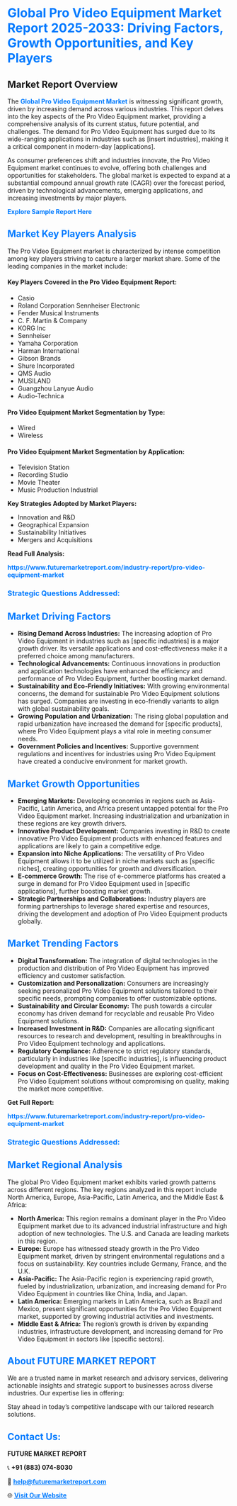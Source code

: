 <h1 style="color: #007BFF;">Global Pro Video Equipment Market Report 2025-2033: Driving Factors, Growth Opportunities, and Key Players</h1>

<section id="overview">
<h2>Market Report Overview</h2>
<p>The <a href="https://www.futuremarketreport.com/industry-report/pro-video-equipment-market" style="color: #007BFF; text-decoration: none;"><strong>Global Pro Video Equipment Market</strong></a> is witnessing significant growth, driven by increasing demand across various industries. This report delves into the key aspects of the Pro Video Equipment market, providing a comprehensive analysis of its current status, future potential, and challenges. The demand for Pro Video Equipment has surged due to its wide-ranging applications in industries such as [insert industries], making it a critical component in modern-day [applications].</p>
<p>As consumer preferences shift and industries innovate, the Pro Video Equipment market continues to evolve, offering both challenges and opportunities for stakeholders. The global market is expected to expand at a substantial compound annual growth rate (CAGR) over the forecast period, driven by technological advancements, emerging applications, and increasing investments by major players.</p>
</section>

<section id="overview">
<p><a href="https://www.futuremarketreport.com/request-sample/reportId=82494" style="color: #007BFF; text-decoration: none;"><strong>Explore Sample Report Here</strong></a></p>
</section>

<section id="key-players">
<h2 style="color: #007BFF;">Market Key Players Analysis</h2>
<p>The Pro Video Equipment market is characterized by intense competition among key players striving to capture a larger market share. Some of the leading companies in the market include:</p>
<h4>Key Players Covered in the Pro Video Equipment Report:</h4>
<ul><li>Casio</li><li>Roland Corporation Sennheiser Electronic</li><li>Fender Musical Instruments</li><li>C. F. Martin &amp; Company</li><li>KORG Inc</li><li>Sennheiser</li><li>Yamaha Corporation</li><li>Harman International</li><li>Gibson Brands</li><li>Shure Incorporated</li><li>QMS Audio</li><li>MUSILAND</li><li>Guangzhou Lanyue Audio</li><li>Audio-Technica</li></ul>
<h4>Pro Video Equipment Market Segmentation by Type:</h4>
<ul><li>Wired</li><li>Wireless</li></ul>

<h4>Pro Video Equipment Market Segmentation by Application:</h4>
<ul><li>Television Station</li><li>Recording Studio</li><li>Movie Theater</li><li>Music Production Industrial</li></ul>
<p><strong>Key Strategies Adopted by Market Players:</strong></p>
<ul>
<li>Innovation and R&D</li>
<li>Geographical Expansion</li>
<li>Sustainability Initiatives</li>
<li>Mergers and Acquisitions</li>
</ul>
</section>

<section>
<p><strong>Read Full Analysis: </strong></p><a href="https://www.futuremarketreport.com/industry-report/pro-video-equipment-market" style="color: #007BFF; text-decoration: none;"><strong>https://www.futuremarketreport.com/industry-report/pro-video-equipment-market</strong></a>
<h3 style="color: #007BFF;">Strategic Questions Addressed:</h3>
</section>

<section id="driving-factors">
<h2 style="color: #007BFF;">Market Driving Factors</h2>
<ul>
<li><strong>Rising Demand Across Industries:</strong> The increasing adoption of Pro Video Equipment in industries such as [specific industries] is a major growth driver. Its versatile applications and cost-effectiveness make it a preferred choice among manufacturers.</li>
<li><strong>Technological Advancements:</strong> Continuous innovations in production and application technologies have enhanced the efficiency and performance of Pro Video Equipment, further boosting market demand.</li>
<li><strong>Sustainability and Eco-Friendly Initiatives:</strong> With growing environmental concerns, the demand for sustainable Pro Video Equipment solutions has surged. Companies are investing in eco-friendly variants to align with global sustainability goals.</li>
<li><strong>Growing Population and Urbanization:</strong> The rising global population and rapid urbanization have increased the demand for [specific products], where Pro Video Equipment plays a vital role in meeting consumer needs.</li>
<li><strong>Government Policies and Incentives:</strong> Supportive government regulations and incentives for industries using Pro Video Equipment have created a conducive environment for market growth.</li>
</ul>
</section>

<section id="growth-opportunities">
<h2 style="color: #007BFF;">Market Growth Opportunities</h2>
<ul>
<li><strong>Emerging Markets:</strong> Developing economies in regions such as Asia-Pacific, Latin America, and Africa present untapped potential for the Pro Video Equipment market. Increasing industrialization and urbanization in these regions are key growth drivers.</li>
<li><strong>Innovative Product Development:</strong> Companies investing in R&D to create innovative Pro Video Equipment products with enhanced features and applications are likely to gain a competitive edge.</li>
<li><strong>Expansion into Niche Applications:</strong> The versatility of Pro Video Equipment allows it to be utilized in niche markets such as [specific niches], creating opportunities for growth and diversification.</li>
<li><strong>E-commerce Growth:</strong> The rise of e-commerce platforms has created a surge in demand for Pro Video Equipment used in [specific applications], further boosting market growth.</li>
<li><strong>Strategic Partnerships and Collaborations:</strong> Industry players are forming partnerships to leverage shared expertise and resources, driving the development and adoption of Pro Video Equipment products globally.</li>
</ul>
</section>

<section id="trending-factors">
<h2 style="color: #007BFF;">Market Trending Factors</h2>
<ul>
<li><strong>Digital Transformation:</strong> The integration of digital technologies in the production and distribution of Pro Video Equipment has improved efficiency and customer satisfaction.</li>
<li><strong>Customization and Personalization:</strong> Consumers are increasingly seeking personalized Pro Video Equipment solutions tailored to their specific needs, prompting companies to offer customizable options.</li>
<li><strong>Sustainability and Circular Economy:</strong> The push towards a circular economy has driven demand for recyclable and reusable Pro Video Equipment solutions.</li>
<li><strong>Increased Investment in R&D:</strong> Companies are allocating significant resources to research and development, resulting in breakthroughs in Pro Video Equipment technology and applications.</li>
<li><strong>Regulatory Compliance:</strong> Adherence to strict regulatory standards, particularly in industries like [specific industries], is influencing product development and quality in the Pro Video Equipment market.</li>
<li><strong>Focus on Cost-Effectiveness:</strong> Businesses are exploring cost-efficient Pro Video Equipment solutions without compromising on quality, making the market more competitive.</li>
</ul>
</section>

<section>
<p><strong>Get Full Report: </strong></p><a href="https://www.futuremarketreport.com/industry-report/pro-video-equipment-market" style="color: #007BFF; text-decoration: none;"><strong>https://www.futuremarketreport.com/industry-report/pro-video-equipment-market</strong></a>
<h3 style="color: #007BFF;">Strategic Questions Addressed:</h3>
</section>


<section id="regional-analysis">
<h2 style="color: #007BFF;">Market Regional Analysis</h2>
<p>The global Pro Video Equipment market exhibits varied growth patterns across different regions. The key regions analyzed in this report include North America, Europe, Asia-Pacific, Latin America, and the Middle East & Africa:</p>
<ul>
<li><strong>North America:</strong> This region remains a dominant player in the Pro Video Equipment market due to its advanced industrial infrastructure and high adoption of new technologies. The U.S. and Canada are leading markets in this region.</li>
<li><strong>Europe:</strong> Europe has witnessed steady growth in the Pro Video Equipment market, driven by stringent environmental regulations and a focus on sustainability. Key countries include Germany, France, and the U.K.</li>
<li><strong>Asia-Pacific:</strong> The Asia-Pacific region is experiencing rapid growth, fueled by industrialization, urbanization, and increasing demand for Pro Video Equipment in countries like China, India, and Japan.</li>
<li><strong>Latin America:</strong> Emerging markets in Latin America, such as Brazil and Mexico, present significant opportunities for the Pro Video Equipment market, supported by growing industrial activities and investments.</li>
<li><strong>Middle East & Africa:</strong> The region’s growth is driven by expanding industries, infrastructure development, and increasing demand for Pro Video Equipment in sectors like [specific sectors].</li>
</ul>
</section>

<footer>
<h2 style="color: #007BFF;">About FUTURE MARKET REPORT</h2>
<p>We are a trusted name in market research and advisory services, delivering actionable insights and strategic support to businesses across diverse industries. Our expertise lies in offering:</p>

<p>Stay ahead in today’s competitive landscape with our tailored research solutions.</p>

<h2 style="color: #007BFF;">Contact Us:</h2>
<p><strong>FUTURE MARKET REPORT</strong></p>
<p>📞 <strong>+91 (883) 074-8030</strong></p>
<p>📧 <strong><a href="mailto:help@futuremarketreport.com" style="color: #007BFF;">help@futuremarketreport.com</a></strong></p>
<p>🌐 <strong><a href="https://www.futuremarketreport.com/" style="color: #007BFF;">Visit Our Website</a></strong></p>
</footer>